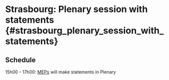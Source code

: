 # Strasbourg: Plenary session with statements {#strasbourg_plenary_session_with_statements}

## Schedule

15h00 - 17h00: [MEPs](MEPs "wikilink") will make statements in Plenary
